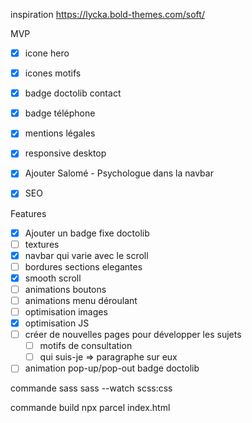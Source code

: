 inspiration
https://lycka.bold-themes.com/soft/

MVP
 - [x] icone hero
 - [x] icones motifs
 - [x] badge doctolib contact
 - [x] badge téléphone
 - [x] mentions légales
 - [x] responsive desktop
 - [x] Ajouter Salomé - Psychologue dans la navbar
 - [x] SEO


Features
 - [x] Ajouter un badge fixe doctolib
 - [ ] textures
 - [x] navbar qui varie avec le scroll
 - [ ] bordures sections elegantes
 - [x] smooth scroll
 - [ ] animations boutons
 - [ ] animations menu déroulant
 - [ ] optimisation images
 - [x] optimisation JS
 - [ ] créer de nouvelles pages pour développer les sujets
    - [ ] motifs de consultation
    - [ ] qui suis-je => paragraphe sur eux
 - [ ] animation pop-up/pop-out badge doctolib

commande sass
sass --watch scss:css

commande build
npx parcel index.html